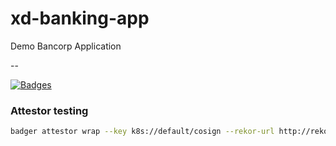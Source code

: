 # xd-banking-app

Demo Bancorp Application

--

[![Badges](http://badges.governance-system.34.132.74.168.sslip.io/badges?project=badgercorp&repository=xd-banking-app)](http://ui-badger.default.34.132.74.168.sslip.io/badgercorp/xd-banking-app)


### Attestor testing


```bash
badger attestor wrap --key k8s://default/cosign --rekor-url http://rekor.rekor-system.34.132.74.168.sslip.io --step ko.build --output-file ko.build.json -- ko build github.com/badgercorp/xd-banking-api/cmd/api --image-label version=$VERSION -t $VERSION --push=false --local
```